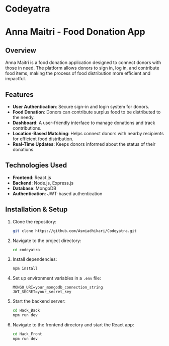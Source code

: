 # Codeyatra
# Anna Maitri - Food Donation App

## Overview
Anna Maitri is a food donation application designed to connect donors with those in need. The platform allows donors to sign in, log in, and contribute food items, making the process of food distribution more efficient and impactful.

## Features
- **User Authentication**: Secure sign-in and login system for donors.
- **Food Donation**: Donors can contribute surplus food to be distributed to the needy.
- **Dashboard**: A user-friendly interface to manage donations and track contributions.
- **Location-Based Matching**: Helps connect donors with nearby recipients for efficient food distribution.
- **Real-Time Updates**: Keeps donors informed about the status of their donations.

## Technologies Used
- **Frontend**: React.js
- **Backend**: Node.js, Express.js
- **Database**: MongoDB
- **Authentication**: JWT-based authentication

## Installation & Setup
1. Clone the repository:
   ```bash
   git clone https://github.com/Asmiadhikari/Codeyatra.git
   ```
2. Navigate to the project directory:
   ```bash
   cd codeyatra
   ```
3. Install dependencies:
   ```bash
   npm install
   ```
4. Set up environment variables in a `.env` file:
   ```plaintext
   MONGO_URI=your_mongodb_connection_string
   JWT_SECRET=your_secret_key
   ```
5. Start the backend server:
   ```bash
   cd Hack_Back
   npm run dev
   ```
6. Navigate to the frontend directory and start the React app:
   ```bash
   cd Hack_Front
   npm run dev
   ```


